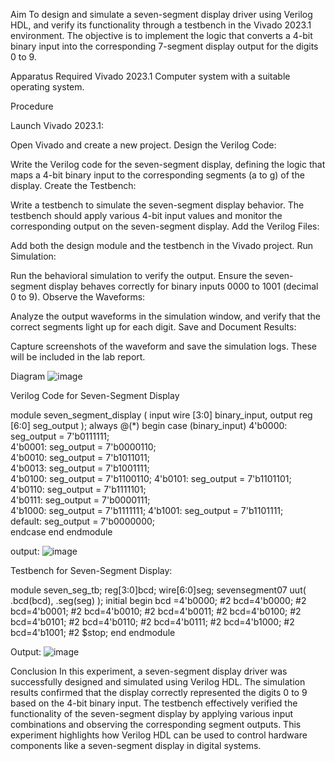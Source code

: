 Aim
To design and simulate a seven-segment display driver using Verilog HDL, and verify its functionality through a testbench in the Vivado 2023.1 environment. The objective is to implement the logic that converts a 4-bit binary input into the corresponding 7-segment display output for the digits 0 to 9.

Apparatus Required
Vivado 2023.1
Computer system with a suitable operating system.

Procedure

Launch Vivado 2023.1:

Open Vivado and create a new project.
Design the Verilog Code:

Write the Verilog code for the seven-segment display, defining the logic that maps a 4-bit binary input to the corresponding segments (a to g) of the display.
Create the Testbench:

Write a testbench to simulate the seven-segment display behavior. The testbench should apply various 4-bit input values and monitor the corresponding output on the seven-segment display.
Add the Verilog Files:

Add both the design module and the testbench in the Vivado project.
Run Simulation:

Run the behavioral simulation to verify the output. Ensure the seven-segment display behaves correctly for binary inputs 0000 to 1001 (decimal 0 to 9).
Observe the Waveforms:

Analyze the output waveforms in the simulation window, and verify that the correct segments light up for each digit.
Save and Document Results:

Capture screenshots of the waveform and save the simulation logs. These will be included in the lab report.

Diagram
![image](https://github.com/user-attachments/assets/d7ecb419-906e-4e3b-9b82-f86ced4f364a)


Verilog Code for Seven-Segment Display

module seven_segment_display ( input wire [3:0] binary_input, output reg [6:0] seg_output ); 
always @(*) 
begin 
case (binary_input) 
4'b0000: seg_output = 7'b0111111;  
4'b0001: seg_output = 7'b0000110;  
4'b0010: seg_output = 7'b1011011;  
4'b0013: seg_output = 7'b1001111;  
4'b0100: seg_output = 7'b1100110; 
4'b0101: seg_output = 7'b1101101;  
4'b0110: seg_output = 7'b1111101;  
4'b0111: seg_output = 7'b0000111;  
4'b1000: seg_output = 7'b1111111; 
4'b1001: seg_output = 7'b1101111;  
default: seg_output = 7'b0000000;  
endcase 
end 
endmodule

output:
![image](https://github.com/user-attachments/assets/9ac54f37-6427-4d81-8cee-ad9616c0e080)



Testbench for Seven-Segment Display:

module seven_seg_tb; 
reg[3:0]bcd; 
wire[6:0]seg; 
sevensegment07 uut( .bcd(bcd), .seg(seg) ); 
initial 
begin 
bcd =4'b0000; 
#2 bcd=4'b0000; 
#2 bcd=4'b0001; 
#2 bcd=4'b0010; 
#2 bcd=4'b0011; 
#2 bcd=4'b0100; 
#2 bcd=4'b0101; 
#2 bcd=4'b0110; 
#2 bcd=4'b0111; 
#2 bcd=4'b1000; 
#2 bcd=4'b1001; 
#2 $stop; 
end 
endmodule 

Output:
![image](https://github.com/user-attachments/assets/7cc928fd-fdc3-45e8-ac8c-b2420920359c)


Conclusion
In this experiment, a seven-segment display driver was successfully designed and simulated using Verilog HDL. The simulation results confirmed that the display correctly represented the digits 0 to 9 based on the 4-bit binary input. The testbench effectively verified the functionality of the seven-segment display by applying various input combinations and observing the corresponding segment outputs. This experiment highlights how Verilog HDL can be used to control hardware components like a seven-segment display in digital systems.
